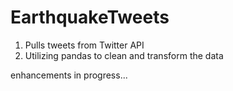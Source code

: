 # EarthquakeTweets

1. Pulls tweets from Twitter API 
2. Utilizing pandas to clean and transform the data

enhancements in progress...
